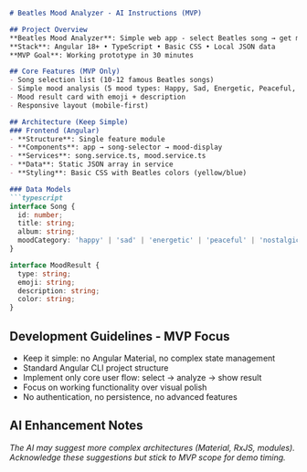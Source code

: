 ```markdown
# Beatles Mood Analyzer - AI Instructions (MVP)

## Project Overview
**Beatles Mood Analyzer**: Simple web app - select Beatles song → get mood card
**Stack**: Angular 18+ • TypeScript • Basic CSS • Local JSON data
**MVP Goal**: Working prototype in 30 minutes

## Core Features (MVP Only)
- Song selection list (10-12 famous Beatles songs)
- Simple mood analysis (5 mood types: Happy, Sad, Energetic, Peaceful, Nostalgic)
- Mood result card with emoji + description
- Responsive layout (mobile-first)

## Architecture (Keep Simple)
### Frontend (Angular)
- **Structure**: Single feature module
- **Components**: app → song-selector → mood-display
- **Services**: song.service.ts, mood.service.ts
- **Data**: Static JSON array in service
- **Styling**: Basic CSS with Beatles colors (yellow/blue)

### Data Models
```typescript
interface Song {
  id: number;
  title: string;
  album: string;
  moodCategory: 'happy' | 'sad' | 'energetic' | 'peaceful' | 'nostalgic';
}

interface MoodResult {
  type: string;
  emoji: string;
  description: string;
  color: string;
}
```

## Development Guidelines - MVP Focus
- Keep it simple: no Angular Material, no complex state management
- Standard Angular CLI project structure
- Implement only core user flow: select → analyze → show result
- Focus on working functionality over visual polish
- No authentication, no persistence, no advanced features

## AI Enhancement Notes
*The AI may suggest more complex architectures (Material, RxJS, modules).
Acknowledge these suggestions but stick to MVP scope for demo timing.*
```
